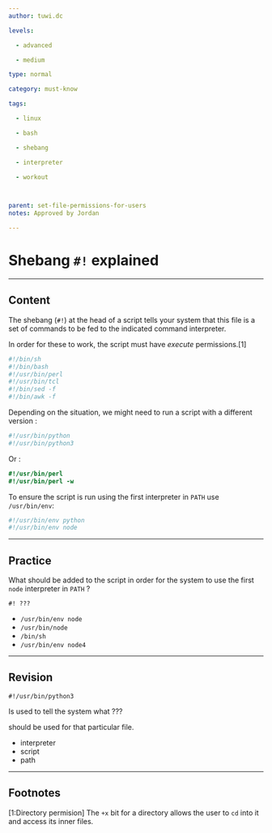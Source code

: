 ```yaml
---
author: tuwi.dc

levels:

  - advanced

  - medium

type: normal

category: must-know

tags:

  - linux

  - bash

  - shebang

  - interpreter

  - workout



parent: set-file-permissions-for-users
notes: Approved by Jordan

---
```


# Shebang `#!` explained 

---
## Content

The shebang (`#!`) at the head of a script tells your system that this file is a set of commands to be fed to the indicated command interpreter. 

In order for these to work, the script must have *execute* permissions.[1]

```python
#!/bin/sh
#!/bin/bash
#!/usr/bin/perl
#!/usr/bin/tcl
#!/bin/sed -f
#!/bin/awk -f
```

Depending on the situation, we might need to run a script with a different version :

```python
#!/usr/bin/python 
#!/usr/bin/python3
```
Or :
```perl
#!/usr/bin/perl
#!/usr/bin/perl -w
```
To ensure the script is run using the first interpreter in `PATH` use `/usr/bin/env`:
```python
#!/usr/bin/env python
#!/usr/bin/env node
```

---
## Practice

What should be added to the script in order for the system to use the first `node` interpreter in `PATH` ?
```
#! ???
```

* `/usr/bin/env node`
* `/usr/bin/node`
* `/bin/sh`
* `/usr/bin/env node4`

---
## Revision

```
#!/usr/bin/python3
```
Is used to tell the system what ??? 

should be used for that particular file.

* interpreter
* script
* path

---
## Footnotes
[1:Directory permision]
The `+x` bit for a directory allows the user to `cd` into it and access its inner files.
